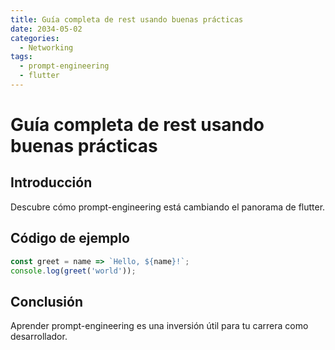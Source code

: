 ```yaml
---
title: Guía completa de rest usando buenas prácticas
date: 2034-05-02
categories:
  - Networking
tags:
  - prompt-engineering
  - flutter
---
```


# Guía completa de rest usando buenas prácticas

## Introducción

Descubre cómo prompt-engineering está cambiando el panorama de flutter.

## Código de ejemplo

```javascript
const greet = name => `Hello, ${name}!`;
console.log(greet('world'));
```

## Conclusión

Aprender prompt-engineering es una inversión útil para tu carrera como desarrollador.